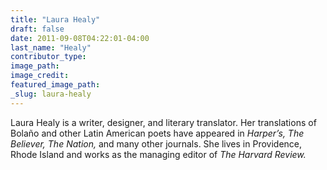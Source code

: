 ```yaml
---
title: "Laura Healy"
draft: false
date: 2011-09-08T04:22:01-04:00
last_name: "Healy"
contributor_type:
image_path:
image_credit:
featured_image_path:
_slug: laura-healy
---
```


Laura Healy is a writer, designer, and literary translator. Her translations of Bolaño and other Latin American poets have appeared in _Harper’s, The Believer, The Nation,_ and many other journals. She lives in Providence, Rhode Island and works as the managing editor of _The Harvard Review._

